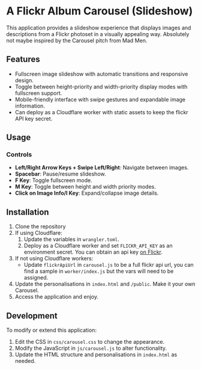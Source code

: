 # A Flickr Album Carousel (Slideshow)

This application provides a slideshow experience that displays images and descriptions from a Flickr photoset in a visually appealing way. Absolutely not maybe inspired by the Carousel pitch from Mad Men.

## Features

* Fullscreen image slideshow with automatic transitions and responsive design.
* Toggle between height-priority and width-priority display modes with fullscreen support.
* Mobile-friendly interface with swipe gestures and expandable image information.
* Can deploy as a Cloudflare worker with static assets to keep the flickr API key secret.

## Usage

### Controls

- **Left/Right Arrow Keys + Swipe Left/Right**: Navigate between images.
- **Spacebar**: Pause/resume slideshow.
- **F Key**: Toggle fullscreen mode.
- **M Key**: Toggle between height and width priority modes.
- **Click on Image Info/I Key**: Expand/collapse image details.

## Installation

1. Clone the repository
2. If using Cloudflare:
    1. Update the variables in `wrangler.toml`.
    2. Deploy as a Cloudflare worker and set `FLICKR_API_KEY` as an environment secret. You can obtain an api key [on Flickr](https://www.flickr.com/services/apps/create/apply/).
3. If not using Cloudflare workers:
    * Update `flickrApiUrl` in `carousel.js` to be a full flickr api url, you can find a sample in `worker/index.js` but the vars will need to be assigned.
3. Update the personalisations in `index.html` and `/public`. Make it your own Carousel.
4. Access the application and enjoy.

## Development

To modify or extend this application:

1. Edit the CSS in `css/carousel.css` to change the appearance.
2. Modify the JavaScript in `js/carousel.js` to alter functionality.
3. Update the HTML structure and personalisations in `index.html` as needed.